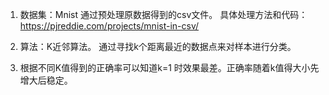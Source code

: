 

1. 数据集：Mnist
   通过预处理原数据得到的csv文件。
   具体处理方法和代码：https://pjreddie.com/projects/mnist-in-csv/
   
2. 算法：K近邻算法。
       通过寻找k个距离最近的数据点来对样本进行分类。
       
3. 根据不同K值得到的正确率可以知道k=1 时效果最差。正确率随着k值得大小先增大后稳定。

